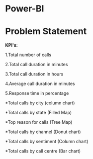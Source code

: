 # Power-BI

# **Problem Statement**

**KPI's:**

1.Total number of calls

2.Total call duration in minutes

3.Total call duration in hours

4.Average call duration in minutes

5.Response time in percentage

*Total calls by city (column chart)

*Total calls by state (Filled Map)

*Top reason for calls (Tree Map)

*Total calls by channel (Donut chart)

*Total calls by sentiment (Column chart)

*Total calls by call centre (Bar chart)
